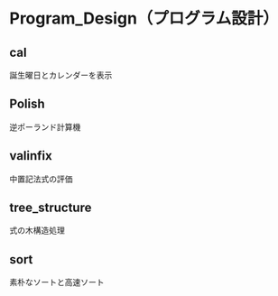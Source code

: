 # Program_Design（プログラム設計）

## cal

誕生曜日とカレンダーを表示

## Polish

逆ポーランド計算機

## valinfix

中置記法式の評価

## tree_structure

式の木構造処理

## sort

素朴なソートと高速ソート

